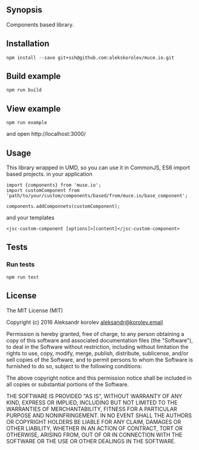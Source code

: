 ## Synopsis

Components based library.

## Installation
```
npm install --save git+ssh@github.com:alekskorolev/muce.io.git
```

## Build example
```
npm run build
```

## View example
```
npm run example
```
and open http://localhost:3000/

## Usage

This library wrapped in UMD, so you can use it in CommonJS, ES6 import based projects.
in your application

```
import {components} from 'muse.io';
import customComponent from 'path/to/your/custom/components/based/from/muce.io/base_component';

components.addComponnets(customComponent);
```
and your templates
```
<jsc-custom-component [options]>[content]</jsc-custom-component>
```

## Tests

### Run tests
```
npm run test
```
## License

The MIT License (MIT)

Copyright (c) 2016 Aleksandr korolev <aleksandr@korolev.email>

Permission is hereby granted, free of charge, to any person obtaining a copy
of this software and associated documentation files (the "Software"), to deal
in the Software without restriction, including without limitation the rights
to use, copy, modify, merge, publish, distribute, sublicense, and/or sell
copies of the Software, and to permit persons to whom the Software is
furnished to do so, subject to the following conditions:

The above copyright notice and this permission notice shall be included in all
copies or substantial portions of the Software.

THE SOFTWARE IS PROVIDED "AS IS", WITHOUT WARRANTY OF ANY KIND, EXPRESS OR
IMPLIED, INCLUDING BUT NOT LIMITED TO THE WARRANTIES OF MERCHANTABILITY,
FITNESS FOR A PARTICULAR PURPOSE AND NONINFRINGEMENT. IN NO EVENT SHALL THE
AUTHORS OR COPYRIGHT HOLDERS BE LIABLE FOR ANY CLAIM, DAMAGES OR OTHER
LIABILITY, WHETHER IN AN ACTION OF CONTRACT, TORT OR OTHERWISE, ARISING FROM,
OUT OF OR IN CONNECTION WITH THE SOFTWARE OR THE USE OR OTHER DEALINGS IN THE
SOFTWARE.
